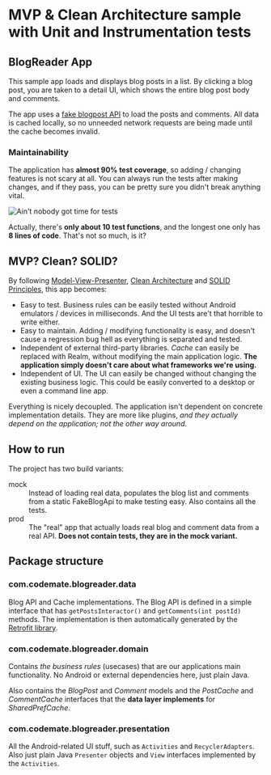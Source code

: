 # MVP & Clean Architecture sample with Unit and Instrumentation tests

## BlogReader App

This sample app loads and displays blog posts in a list. By clicking a blog post, you are taken to a detail UI, which shows the entire blog post body and comments.

The app uses a [fake blogpost API](https://jsonplaceholder.typicode.com) to load the posts and comments. All data is cached locally, so no unneeded network requests are being made until the cache becomes invalid.

### Maintainability

The application has **almost 90% test coverage**, so adding / changing features is not scary at all. You can always run the tests after making changes, and if they pass, you can be pretty sure you didn't break anything vital.

![Ain't nobody got time for tests](https://i.imgflip.com/18ng7d.jpg)

Actually, there's **only about 10 test functions**, and the longest one only has **8 lines of code**. That's not so much, is it?

## MVP? Clean? SOLID?

By following [Model-View-Presenter](https://en.wikipedia.org/wiki/Model–view–presenter), [Clean Architecture](https://8thlight.com/blog/uncle-bob/2012/08/13/the-clean-architecture.html) and [SOLID Principles](https://scotch.io/bar-talk/s-o-l-i-d-the-first-five-principles-of-object-oriented-design), this app becomes:
* Easy to test. Business rules can be easily tested without Android emulators / devices in milliseconds. And the UI tests are't that horrible to write either.
* Easy to maintain. Adding / modifying functionality is easy, and doesn't cause a regression bug hell as everything is separated and tested.
* Independent of external third-party libraries. *Cache* can easily be replaced with Realm, without modifying the main application logic. **The application simply doesn't care about what frameworks we're using.**
* Independent of UI. The UI can easily be changed without changing the existing business logic. This could be easily converted to a desktop or even a command line app.

Everything is nicely decoupled. The application isn't dependent on concrete implementation details. They are more like plugins, *and they actually depend on the application; not the other way around*.

## How to run

The project has two build variants:

<dl>
  <dt>mock</dt>
  <dd>Instead of loading real data, populates the blog list and comments from a static FakeBlogApi to make testing easy. Also contains all the tests.</dd>

  <dt>prod</dt>
  <dd>The "real" app that actually loads real blog and comment data from a real API. <strong>Does not contain tests, they are in the mock variant.</strong></dd>
</dl>

## Package structure

### com.codemate.blogreader.data

Blog API and Cache implementations. The Blog API is defined in a simple interface that has ```getPostsInteractor()``` and ```getComments(int postId)``` methods. The implementation is then automatically generated by the [Retrofit library](http://square.github.io/retrofit/).

### com.codemate.blogreader.domain

Contains *the business rules* (usecases) that are our applications main functionality. No Android or external dependencies here, just plain Java.

Also contains the *BlogPost* and *Comment* models and the *PostCache* and *CommentCache* interfaces that the **data layer implements** for *SharedPrefCache*.

### com.codemate.blogreader.presentation

All the Android-related UI stuff, such as `Activities` and `RecyclerAdapters`. Also just plain Java `Presenter` objects and `View` interfaces implemented by the `Activities`.